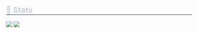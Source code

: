 <div style="text-align: left;"> 
  <h2 style="border-bottom: 1px solid #21262d; color: #c9d1d9;"> 🏅 Stats </h2>
  <div style="text-align: left;">
      <img src="https://github-readme-stats.vercel.app/api?username=bambxxz1e&custom_title=bambxxz1e's Github Stat&bg_color=180,000000,&title_color=000000&text_color=000000"/> 
      <img src="https://github-readme-stats.vercel.app/api/top-langs/?username=bambxxz1e&layout=compact&bg_color=180,000000,&title_color=000000&text_color=000000"/> 
  </div> 
</div>
    
